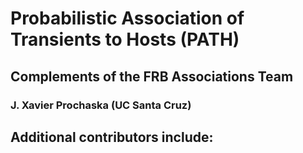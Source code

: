 # Probabilistic Association of Transients to Hosts (PATH)

## Complements of the FRB Associations Team

### J. Xavier Prochaska (UC Santa Cruz)

## Additional contributors include:
